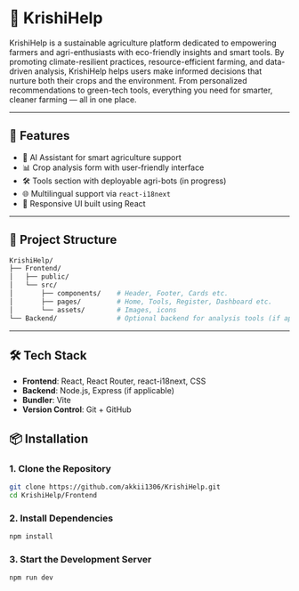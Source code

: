 # 🌾 KrishiHelp

KrishiHelp is a sustainable agriculture platform dedicated to empowering farmers and agri-enthusiasts with eco-friendly insights and smart tools. By promoting climate-resilient practices, resource-efficient farming, and data-driven analysis, KrishiHelp helps users make informed decisions that nurture both their crops and the environment. From personalized recommendations to green-tech tools, everything you need for smarter, cleaner farming — all in one place.

---

## 🚀 Features

- 🧠 AI Assistant for smart agriculture support
- 📊 Crop analysis form with user-friendly interface
- 🛠 Tools section with deployable agri-bots (in progress)
- 🌐 Multilingual support via `react-i18next`
- 🎨 Responsive UI built using React

---

## 📁 Project Structure

```bash
KrishiHelp/
├── Frontend/
│   ├── public/
│   └── src/
│       ├── components/    # Header, Footer, Cards etc.
│       ├── pages/         # Home, Tools, Register, Dashboard etc.
│       └── assets/        # Images, icons
└── Backend/               # Optional backend for analysis tools (if applicable)
```
---

## 🛠️ Tech Stack

- **Frontend**: React, React Router, react-i18next, CSS
- **Backend**: Node.js, Express (if applicable)
- **Bundler**: Vite
- **Version Control**: Git + GitHub

## 📦 Installation

### 1. Clone the Repository

```bash
git clone https://github.com/akkii1306/KrishiHelp.git
cd KrishiHelp/Frontend
```
### 2. Install Dependencies

```bash
npm install
```
### 3. Start the Development Server
```bash
npm run dev
```
